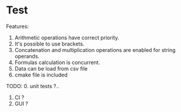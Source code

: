 # Test
Features:
1. Arithmetic operations have correct priority.
2. It's possible to use brackets.
3. Concatenation and multiplication operations are enabled for string operands.
4. Formulas calculation is concurrent.
5. Data can be load from csv file
6. cmake file is included

TODO:
0. unit tests ?..
1. CI ?
2. GUI ?
